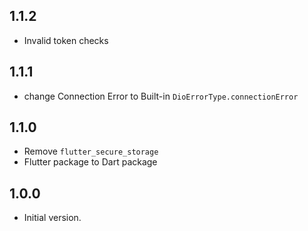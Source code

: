 ## 1.1.2
- Invalid token checks

## 1.1.1
- change Connection Error to Built-in `DioErrorType.connectionError`

## 1.1.0
- Remove `flutter_secure_storage`
- Flutter package to Dart package

## 1.0.0

- Initial version.
